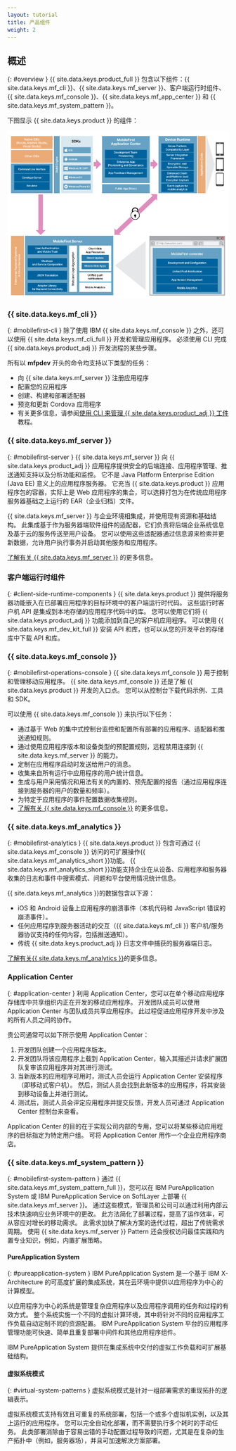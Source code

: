 ```yaml
---
layout: tutorial
title: 产品组件
weight: 2
---
```

<!-- NLS_CHARSET=UTF-8 -->
## 概述
{: #overview }
{{ site.data.keys.product_full }} 包含以下组件：{{ site.data.keys.mf_cli }}、{{ site.data.keys.mf_server }}、客户端运行时组件、{{ site.data.keys.mf_console }}、{{ site.data.keys.mf_app_center }} 和 {{ site.data.keys.mf_system_pattern }}。

下图显示 {{ site.data.keys.product }} 的组件：

![{{ site.data.keys.product }} 解决方案的体系结构](architecture.jpg)

### {{ site.data.keys.mf_cli }}
{: #mobilefirst-cli }
除了使用 IBM {{ site.data.keys.mf_console }} 之外，还可以使用 {{ site.data.keys.mf_cli_full }} 开发和管理应用程序。 必须使用 CLI 完成 {{ site.data.keys.product_adj }} 开发流程的某些步骤。

所有以 **mfpdev** 开头的命令均支持以下类型的任务：

* 向 {{ site.data.keys.mf_server }} 注册应用程序
* 配置您的应用程序
* 创建、构建和部署适配器
* 预览和更新 Cordova 应用程序
* 有关更多信息，请参阅[使用 CLI 来管理 {{ site.data.keys.product_adj }} 工件](../../application-development/using-mobilefirst-cli-to-manage-mobilefirst-artifacts/)教程。

### {{ site.data.keys.mf_server }}
{: #mobilefirst-server }
{{ site.data.keys.mf_server }} 向 {{ site.data.keys.product_adj }} 应用程序提供安全的后端连接、应用程序管理、推送通知支持以及分析功能和监控。 它不是 Java Platform Enterprise Edition (Java EE) 意义上的应用程序服务器。 它充当 {{ site.data.keys.product }} 应用程序包的容器，实际上是 Web 应用程序的集合，可以选择打包为在传统应用程序服务器基础之上运行的 EAR（企业归档）文件。

{{ site.data.keys.mf_server }} 与企业环境相集成，并使用现有资源和基础结构。 此集成基于作为服务器端软件组件的适配器，它们负责将后端企业系统信息及基于云的服务传送至用户设备。 您可以使用这些适配器通过信息源来检索并更新数据，允许用户执行事务并启动其他服务和应用程序。

[了解有关 {{ site.data.keys.mf_server }}](server) 的更多信息。

### 客户端运行时组件
{: #client-side-runtime-components }
{{ site.data.keys.product }} 提供将服务器功能嵌入在已部署应用程序的目标环境中的客户端运行时代码。 这些运行时客户机 API 是集成到本地存储的应用程序代码中的库。 您可以使用它们将 {{ site.data.keys.product_adj }} 功能添加到自己的客户机应用程序。 可以使用 {{ site.data.keys.mf_dev_kit_full }} 安装 API 和库，也可以从您的开发平台的存储库中下载 API 和库。

### {{ site.data.keys.mf_console }}
{: #mobilefirst-operations-console }
{{ site.data.keys.mf_console }} 用于控制和管理移动应用程序。 {{ site.data.keys.mf_console }} 还是了解 {{ site.data.keys.product }} 开发的入口点。 您可以从控制台下载代码示例、工具和 SDK。

可以使用
{{ site.data.keys.mf_console }} 来执行以下任务：

* 通过基于 Web 的集中式控制台监控和配置所有部署的应用程序、适配器和推送通知规则。
* 通过使用应用程序版本和设备类型的预配置规则，远程禁用连接到 {{ site.data.keys.mf_server }} 的能力。
* 定制在应用程序启动时发送给用户的消息。
* 收集来自所有运行中应用程序的用户统计信息。
* 生成与用户采用情况和用法有关的内置的、预先配置的报告（通过应用程序连接到服务器的用户的数量和频率）。
* 为特定于应用程序的事件配置数据收集规则。
* [了解有关 {{ site.data.keys.mf_console }}](console) 的更多信息。

### {{ site.data.keys.mf_analytics }}
{: #mobilefirst-analytics }
{{ site.data.keys.product }} 包含可通过 {{ site.data.keys.mf_console }} 访问的可扩展操作{{ site.data.keys.mf_analytics_short }}功能。 {{ site.data.keys.mf_analytics_short }}功能支持企业在从设备、应用程序和服务器收集的日志和事件中搜索模式、问题和平台使用情况统计信息。

{{ site.data.keys.mf_analytics }}的数据包含以下源：

* iOS 和 Android 设备上应用程序的崩溃事件（本机代码和 JavaScript 错误的崩溃事件）。
* 任何应用程序到服务器活动的交互（{{ site.data.keys.mf_cli }} 客户机/服务器协议支持的任何内容，包括推送通知）。
* 传统 {{ site.data.keys.product_adj }} 日志文件中捕获的服务器端日志。

[了解有关{{ site.data.keys.mf_analytics }}](../../analytics)的更多信息。

### Application Center
{: #application-center }
利用 Application Center，您可以在单个移动应用程序存储库中共享组织内正在开发的移动应用程序。 开发团队成员可以使用 Application Center 与团队成员共享应用程序。 此过程促进应用程序开发中涉及的所有人员之间的协作。

贵公司通常可以如下所示使用 Application Center：

1. 开发团队创建一个应用程序版本。
2. 开发团队将该应用程序上载到 Application Center，输入其描述并请求扩展团队复审该应用程序并对其进行测试。
3. 当新版本的应用程序可用时，测试人员会运行 Application Center 安装程序（即移动式客户机）。 然后，测试人员会找到此新版本的应用程序，将其安装到移动设备上并进行测试。
4. 测试后，测试人员会评定应用程序并提交反馈，开发人员可通过 Application Center 控制台来查看。

Application Center 的目的在于实现公司内部的专用，您可以将某些移动应用程序的目标指定为特定用户组。 可将 Application Center 用作一个企业应用程序商店。

### {{ site.data.keys.mf_system_pattern }}
{: #mobilefirst-system-pattern }
通过 {{ site.data.keys.mf_system_pattern_full }}，您可以在 IBM PureApplication System 或 IBM PureApplication Service on SoftLayer 上部署 {{ site.data.keys.mf_server }}。 通过这些模式，管理员和公司可以通过利用内部云技术快速响应业务环境中的更改。 此方法简化了部署过程，提高了运作效率，可从容应对增长的移动需求。 此需求加快了解决方案的迭代过程，超出了传统需求周期。 使用 {{ site.data.keys.mf_server }} Pattern 还会授权访问最佳实践和内置专业知识，例如，内置扩展策略。

#### PureApplication System
{: #pureapplication-system }
IBM PureApplication System 是一个基于 IBM X-Architecture 的可高度扩展的集成系统，其在云环境中提供以应用程序为中心的计算模型。

以应用程序为中心的系统是管理复杂应用程序以及应用程序调用的任务和过程的有效方式。 整个系统实施一个不同的虚拟计算环境，其中将针对不同的应用程序工作负载自动定制不同的资源配置。 IBM PureApplication System 平台的应用程序管理功能可快速、简单且重复部署中间件和其他应用程序组件。

IBM PureApplication System 提供在集成系统中交付的虚拟工作负载和可扩展基础结构。

#### 虚拟系统模式
{: #virtual-system-patterns }
虚拟系统模式是针对一组部署需求的重现拓扑的逻辑表示。

虚拟系统模式支持有效且可重复的系统部署，包括一个或多个虚拟机实例，以及其上运行的应用程序。 您可以完全自动化部署，而不需要执行多个耗时的手动任务。 此类部署消除由于容易出错的手动配置过程导致的问题，尤其是在复杂的生产拓扑中（例如，服务器场），并且可加速解决方案部署。

